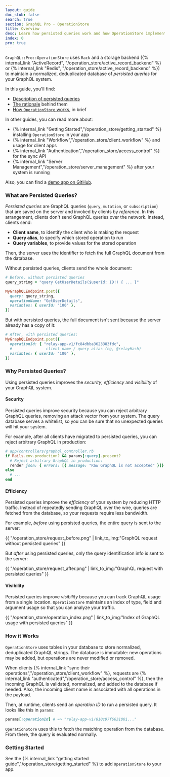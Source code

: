 ```yaml
---
layout: guide
doc_stub: false
search: true
section: GraphQL Pro - OperationStore
title: Overview
desc: Learn how persisted queries work and how OperationStore implements them.
index: 0
pro: true
---
```


`GraphQL::Pro::OperationStore` uses `Rack` and a storage backend ({% internal_link "ActiveRecord", "/operation_store/active_record_backend" %} or {% internal_link "Redis", "/operation_store/active_record_backend" %}) to maintain a normalized, deduplicated database of _persisted queries_ for your GraphQL system.

In this guide, you'll find:

- [Description of persisted queries](#what-are-persisted-queries)
- [The rationale](#why-persisted-queries) behind them
- [How `OperationStore` works](#how-it-works), in brief

In other guides, you can read more about:

- {% internal_link "Getting Started","/operation_store/getting_started" %} installing `OperationStore` in your app
- {% internal_link "Workflow","/operation_store/client_workflow" %} and usage for client apps
- {% internal_link "Authentication","/operation_store/access_control" %} for the sync API
- {% internal_link "Server Management","/operation_store/server_management" %} after your system is running

Also, you can find a [demo app on GitHub](https://github.com/rmosolgo/graphql-pro-operation-store-example).

### What are Persisted Queries?

_Persisted queries_ are GraphQL queries (`query`, `mutation`, or `subscription`) that are saved on the server and invoked by clients by _reference_. In this arrangement, clients don't send GraphQL queries over the network. Instead, clients send:

- __Client name__, to identify the client who is making the request
- __Query alias__, to specify which stored operation to run
- __Query variables__, to provide values for the stored operation

Then, the server uses the identifier to fetch the full GraphQL document from the database.

Without persisted queries, clients send the whole document:

```ruby
# Before, without persisted queries
query_string = "query GetUserDetails($userId: ID!) { ... }"

MyGraphQLEndpoint.post({
  query: query_string,
  operationName: "GetUserDetails",
  variables: { userId: "100" },
})
```


But with persisted queries, the full document isn't sent because the server already has a copy of it:

```ruby
# After, with persisted queries:
MyGraphQLEndpoint.post({
  operationId: { "relay-app-v1/fc84dbba3623383fdc",
  #               client name / query alias (eg, @relayHash)
  variables: { userId: "100" },
})
```

### Why Persisted Queries?

Using persisted queries improves the _security_, _efficiency_ and _visibility_ of your GraphQL system.


#### Security

Persisted queries improve security because you can reject arbitrary GraphQL queries, removing an attack vector from your system. The query database serves a whitelist, so you can be sure that no unexpected queries will hit your system.

For example, after all clients have migrated to persisted queries, you can reject arbitrary GraphQL in production:

```ruby
# app/controllers/graphql_controller.rb
if Rails.env.production? && params[:query].present?
  # Reject arbitrary GraphQL in production:
  render json: { errors: [{ message: "Raw GraphQL is not accepted" }]}
else
  # ...
end
```

#### Efficiency

Persisted queries improve the _efficiency_ of your system by reducing HTTP traffic. Instead of repeatedly sending GraphQL over the wire, queries are fetched from the database, so your requests require less bandwidth.

For example, _before_ using persisted queries, the entire query is sent to the server:

{{ "/operation_store/request_before.png" | link_to_img:"GraphQL request without persisted queries" }}

But _after_ using persisted queries, only the query identification info is sent to the server:

{{ "/operation_store/request_after.png" | link_to_img:"GraphQL request with persisted queries" }}

#### Visibility

Persisted queries improve _visibility_ because you can track GraphQL usage from a single location. `OperationStore` maintains an index of type, field and argument usage so that you can analyze your traffic.

{{ "/operation_store/operation_index.png" | link_to_img:"Index of GraphQL usage with persisted queries" }}

### How it Works

`OperationStore` uses tables in your database to store normalized, deduplicated GraphQL strings. The database is immutable: new operations may be added, but operations are never modified or removed.

When clients {% internal_link "sync their operations","/operation_store/client_workflow" %}, requests are {% internal_link "authenticated","/operation_store/access_control" %}, then the incoming GraphQL is validated, normalized, and added to the database if needed. Also, the incoming client name is associated with all operations in the payload.

Then, at runtime, clients send an _operation ID_ to run a persisted query. It looks like this in `params`:

```ruby
params[:operationId] # => "relay-app-v1/810c97f6631001..."
```

`OperationStore` uses this to fetch the matching operation from the database. From there, the query is evaluated normally.

### Getting Started

See the {% internal_link "getting started guide","/operation_store/getting_started" %} to add `OperationStore` to your app.
